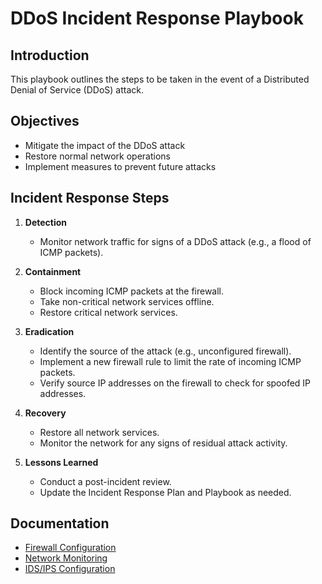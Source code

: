 # DDoS Incident Response Playbook

## Introduction

This playbook outlines the steps to be taken in the event of a Distributed Denial of Service (DDoS) attack.

## Objectives

- Mitigate the impact of the DDoS attack
- Restore normal network operations
- Implement measures to prevent future attacks

## Incident Response Steps

1. **Detection**
   - Monitor network traffic for signs of a DDoS attack (e.g., a flood of ICMP packets).

2. **Containment**
   - Block incoming ICMP packets at the firewall.
   - Take non-critical network services offline.
   - Restore critical network services.

3. **Eradication**
   - Identify the source of the attack (e.g., unconfigured firewall).
   - Implement a new firewall rule to limit the rate of incoming ICMP packets.
   - Verify source IP addresses on the firewall to check for spoofed IP addresses.

4. **Recovery**
   - Restore all network services.
   - Monitor the network for any signs of residual attack activity.

5. **Lessons Learned**
   - Conduct a post-incident review.
   - Update the Incident Response Plan and Playbook as needed.

## Documentation

- [Firewall Configuration](../../tools/Firewall_Configuration.md)
- [Network Monitoring](../../tools/Network_Monitoring.md)
- [IDS/IPS Configuration](../../tools/IDS_IPS_Configuration.md)